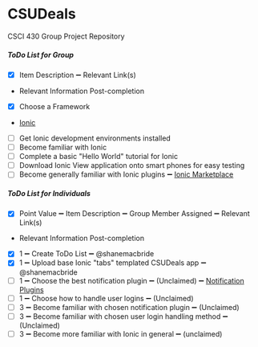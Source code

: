 # CSUDeals
CSCI 430 Group Project Repository

##### ToDo List for Group
- [x] Item Description :heavy_minus_sign: Relevant Link(s)
- Relevant Information Post-completion
- [x] Choose a Framework
- [Ionic](http://ionicframework.com/)
- [ ] Get Ionic development environments installed
- [ ] Become familiar with Ionic
- [ ] Complete a basic "Hello World" tutorial for Ionic
- [ ] Download Ionic View application onto smart phones for easy testing
- [ ] Become generally familiar with Ionic plugins :heavy_minus_sign: [Ionic Marketplace](https://market.ionic.io/plugins)

##### ToDo List for Individuals
- [x] Point Value :heavy_minus_sign: Item Description :heavy_minus_sign: Group Member Assigned :heavy_minus_sign: Relevant Link(s)
- Relevant Information Post-completion
- [x] 1 :heavy_minus_sign: Create ToDo List :heavy_minus_sign: @shanemacbride
- [x] 1 :heavy_minus_sign: Upload base Ionic "tabs" templated CSUDeals app :heavy_minus_sign: @shanemacbride
- [ ] 1 :heavy_minus_sign: Choose the best notification plugin :heavy_minus_sign: (Unclaimed) :heavy_minus_sign: [Notification Plugins](https://market.ionic.io/search?q=notifications)
- [ ] 1 :heavy_minus_sign: Choose how to handle user logins :heavy_minus_sign: (Unclaimed)
- [ ] 3 :heavy_minus_sign: Become familiar with chosen notification plugin :heavy_minus_sign: (Unclaimed)
- [ ] 3 :heavy_minus_sign: Become familiar with chosen user login handling method :heavy_minus_sign: (Unclaimed)
- [ ] 3 :heavy_minus_sign: Become more familiar with Ionic in general :heavy_minus_sign: (unclaimed)
